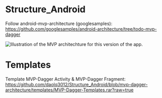 # Structure_Android
Follow android-mvp-architecture (googlesamples): https://github.com/googlesamples/android-architecture/tree/todo-mvp-dagger

<img src="https://github.com/googlesamples/android-architecture/wiki/images/mvp.png" alt="Illustration of the MVP architechture for this version of the app."/>

# Templates
Template MVP-Dagger Activity & MVP-Dagger Fragment: https://github.com/daolq3012/Structure_Android/blob/mvp-dagger-architecture/templates/MVP-Dagger-Templates.rar?raw=true
